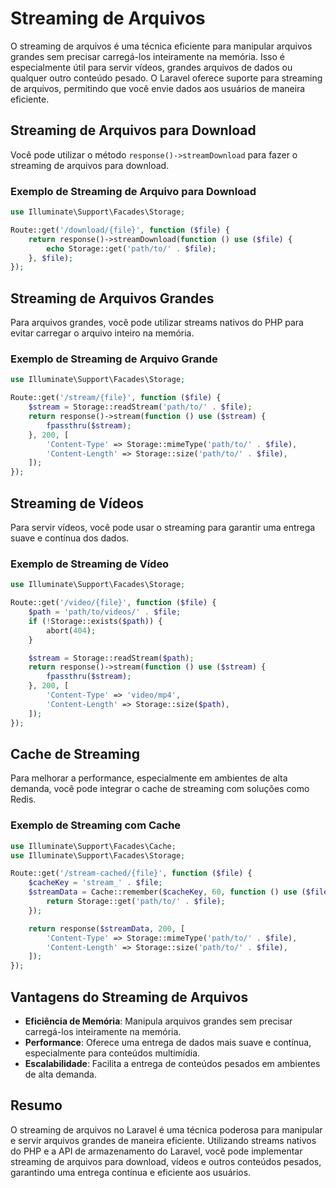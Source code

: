 # Streaming de Arquivos

O streaming de arquivos é uma técnica eficiente para manipular arquivos grandes sem precisar carregá-los inteiramente na memória. Isso é especialmente útil para servir vídeos, grandes arquivos de dados ou qualquer outro conteúdo pesado. O Laravel oferece suporte para streaming de arquivos, permitindo que você envie dados aos usuários de maneira eficiente.

## Streaming de Arquivos para Download

Você pode utilizar o método `response()->streamDownload` para fazer o streaming de arquivos para download.

### Exemplo de Streaming de Arquivo para Download

```php
use Illuminate\Support\Facades\Storage;

Route::get('/download/{file}', function ($file) {
    return response()->streamDownload(function () use ($file) {
        echo Storage::get('path/to/' . $file);
    }, $file);
});
```

## Streaming de Arquivos Grandes

Para arquivos grandes, você pode utilizar streams nativos do PHP para evitar carregar o arquivo inteiro na memória.

### Exemplo de Streaming de Arquivo Grande

```php
use Illuminate\Support\Facades\Storage;

Route::get('/stream/{file}', function ($file) {
    $stream = Storage::readStream('path/to/' . $file);
    return response()->stream(function () use ($stream) {
        fpassthru($stream);
    }, 200, [
        'Content-Type' => Storage::mimeType('path/to/' . $file),
        'Content-Length' => Storage::size('path/to/' . $file),
    ]);
});
```

## Streaming de Vídeos

Para servir vídeos, você pode usar o streaming para garantir uma entrega suave e contínua dos dados.

### Exemplo de Streaming de Vídeo

```php
use Illuminate\Support\Facades\Storage;

Route::get('/video/{file}', function ($file) {
    $path = 'path/to/videos/' . $file;
    if (!Storage::exists($path)) {
        abort(404);
    }

    $stream = Storage::readStream($path);
    return response()->stream(function () use ($stream) {
        fpassthru($stream);
    }, 200, [
        'Content-Type' => 'video/mp4',
        'Content-Length' => Storage::size($path),
    ]);
});
```

## Cache de Streaming

Para melhorar a performance, especialmente em ambientes de alta demanda, você pode integrar o cache de streaming com soluções como Redis.

### Exemplo de Streaming com Cache

```php
use Illuminate\Support\Facades\Cache;
use Illuminate\Support\Facades\Storage;

Route::get('/stream-cached/{file}', function ($file) {
    $cacheKey = 'stream_' . $file;
    $streamData = Cache::remember($cacheKey, 60, function () use ($file) {
        return Storage::get('path/to/' . $file);
    });

    return response($streamData, 200, [
        'Content-Type' => Storage::mimeType('path/to/' . $file),
        'Content-Length' => Storage::size('path/to/' . $file),
    ]);
});
```

## Vantagens do Streaming de Arquivos

- **Eficiência de Memória**: Manipula arquivos grandes sem precisar carregá-los inteiramente na memória.
- **Performance**: Oferece uma entrega de dados mais suave e contínua, especialmente para conteúdos multimídia.
- **Escalabilidade**: Facilita a entrega de conteúdos pesados em ambientes de alta demanda.

## Resumo

O streaming de arquivos no Laravel é uma técnica poderosa para manipular e servir arquivos grandes de maneira eficiente. Utilizando streams nativos do PHP e a API de armazenamento do Laravel, você pode implementar streaming de arquivos para download, vídeos e outros conteúdos pesados, garantindo uma entrega contínua e eficiente aos usuários.
